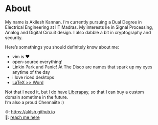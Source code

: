 # About

My name is Akilesh Kannan. I’m currently pursuing a Dual Degree in Electrical Engineering at IIT Madras. My interests lie in Signal Processing, Analog and Digital Circuit design. I also dabble a bit in cryptography and security.  

Here’s somethings you should definitely know about me:

- vim is ♥︎
- open-source everything!
- Linkin Park and Panic! At The Disco are names that spark up my eyes anytime of the day
- i love riced desktops
- [LaTeX >> Word](https://www.facebook.com/groups/763873400640518)

Not that I need it, but I do have [Liberapay](https://liberapay.com/aklsh/), so that I can buy a custom domain sometime in the future.  
I’m also a proud Chennaiite :)  

🌐: https://aklsh.github.io  
📮: [reach me here](https://aklsh.github.io/contact-me)
